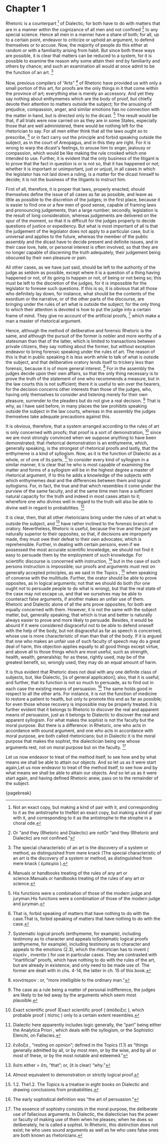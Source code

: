 # Chapter 1

Rhetoric is a counterpart [^^0_1] of Dialectic; for both have to do with matters that are in a manner within the cognizance of all men and not
confined [^^0_2] to any special science. Hence all men in a manner have a share of both; for all, up to a certain point, endeavor to criticize or
uphold an argument, to defend themselves or to accuse. Now, the majority of people do this either at random or with a familiarity arising from
habit. But since both these ways are possible, it is clear that matters can be reduced to a system, for it is possible to examine the reason why
some attain their end by familiarity and others by chance; and such an examination all would at once admit to be the function of an art. [^^0_3]

Now, previous compilers of “Arts” [^^0_4] of Rhetoric have provided us with only a small portion of this art, for proofs are the only things in it
that come within the province of art; everything else is merely an accessory. And yet they say nothing about enthymemes which are the body of proof,
but chiefly devote their attention to matters outside the subject; for the arousing of prejudice, compassion, anger, and similar emotions has no
connection with the matter in hand, but is directed only to the dicast. [^^0_5] The result would be that, if all trials were now carried on as they
are in some States, especially those that are well administered, there would be nothing left for the rhetorician to say. For all men either think
that all the laws ought so to prescribe, [^^0_6] or in fact carry out the principle and forbid speaking outside the subject, as in the court of
Areopagus, and in this they are right. For it is wrong to warp the dicast's feelings, to arouse him to anger, jealousy or compassion, which would be
like making the rule crooked which one intended to use. Further, it is evident that the only business of the litigant is to prove that the fact in
question is or is not so, that it has happened or not; whether it is important or unimportant, just or unjust, in all cases in which the legislator
has not laid down a ruling, is a matter for the dicast himself to decide; it is not the business of the litigants to instruct him.

First of all, therefore, it is proper that laws, properly enacted, should themselves define the issue of all cases as far as possible, and leave as
little as possible to the discretion of the judges; in the first place, because it is easier to find one or a few men of good sense, capable of
framing laws and pronouncing judgements, than a large number; secondly, legislation is the result of long consideration, whereas judgements are
delivered on the spur of the moment, so that it is difficult for the judges properly to decide questions of justice or expediency. But what is most
important of all is that the judgement of the legislator does not apply to a particular case, but is universal and applies to the future, whereas
the member of the public assembly and the dicast have to decide present and definite issues, and in their case love, hate, or personal interest is
often involved, so that they are no longer capable of discerning the truth adequately, their judgement being obscured by their own pleasure or pain.

All other cases, as we have just said, should be left to the authority of the judge as seldom as possible, except where it is a question of a thing
having happened or not, of its going to happen or not, of being or not being so; this must be left to the discretion of the judges, for it is
impossible for the legislator to foresee such questions. If this is so, it is obvious that all those who definitely lay down, for instance, what
should be the contents of the exordium or the narrative, or of the other parts of the discourse, are bringing under the rules of art what is outside
the subject; for the only thing to which their attention is devoted is how to put the judge into a certain frame of mind. They give no account of
the artificial proofs, [^^0_7] which make a man a master of rhetorical argument.

Hence, although the method of deliberative and forensic Rhetoric is the same, and although the pursuit of the former is nobler and more worthy of a
statesman than that of the latter, which is limited to transactions between private citizens, they say nothing about the former, but without
exception endeavor to bring forensic speaking under the rules of art. The reason of this is that in public speaking it is less worth while to talk
of what is outside the subject, and that deliberative oratory lends itself to trickery less than forensic, because it is of more general
interest. [^^0_8] For in the assembly the judges decide upon their own affairs, so that the only thing necessary is to prove the truth of the
statement of one who recommends a measure, but in the law courts this is not sufficient; there it is useful to win over the hearers, for the
decision concerns other interests than those of the judges, who, having only themselves to consider and listening merely for their own pleasure,
surrender to the pleaders but do not give a real decision. [^^0_9] That is why, as I have said before, in many places the law prohibits speaking
outside the subject in the law courts, whereas in the assembly the judges themselves take adequate precautions against this.

It is obvious, therefore, that a system arranged according to the rules of art is only concerned with proofs; that proof is a sort of
demonstration, [^^0_10] since we are most strongly convinced when we suppose anything to have been demonstrated; that rhetorical demonstration is an
enthymeme, which, generally speaking, is the strongest of rhetorical proofs and lastly, that the enthymeme is a kind of syllogism. Now, as it is the
function of Dialectic as a whole, or of one of its parts, [^^0_11] to consider every kind of syllogism in a similar manner, it is clear that he who
is most capable of examining the matter and forms of a syllogism will be in the highest degree a master of rhetorical argument, if to this he adds a
knowledge of the subjects with which enthymemes deal and the differences between them and logical syllogisms. For, in fact, the true and that which
resembles it come under the purview of the same faculty, and at the same time men have a sufficient natural capacity for the truth and indeed in
most cases attain to it; wherefore one who divines well in regard to the truth will also be able to divine well in regard to probabilities. [^^0_12]

It is clear, then, that all other rhetoricians bring under the rules of art what is outside the subject, and [^^0_13] have
rather inclined to the forensic branch of oratory. Nevertheless, Rhetoric is useful, because the true and the just are naturally superior to their
opposites, so that, if decisions are improperly made, they must owe their defeat to their own advocates; which is reprehensible. Further, in dealing
with certain persons, even if we possessed the most accurate scientific knowledge, we should not find it easy to persuade them by the employment of
such knowledge. For scientific discourse is concerned with instruction, [^^0_14] but in the case of such persons instruction is impossible; our
proofs and arguments must rest on generally accepted principles, as we said in the Topics , [^^0_15] when speaking of converse with the multitude.
Further, the orator should be able to prove opposites, as in logical arguments; not that we should do both (for one ought not to persuade people to
do what is wrong), but that the real state of the case may not escape us, and that we ourselves may be able to counteract false arguments, if
another makes an unfair use of them. Rhetoric and Dialectic alone of all the arts prove opposites; for both are equally concerned with them.
However, it is not the same with the subject matter, but, generally speaking, that which is true and better is naturally always easier to prove and
more likely to persuade. Besides, it would be absurd if it were considered disgraceful not to be able to defend oneself with the help of the body,
but not disgraceful as far as speech is concerned, whose use is more characteristic of man than that of the body. If it is argued that one who makes
an unfair use of such faculty of speech may do a great deal of harm, this objection applies equally to all good things except virtue, and above all
to those things which are most useful, such as strength, health, wealth, generalship; for as these, rightly used, may be of the greatest benefit,
so, wrongly used, they may do an equal amount of harm.

It is thus evident that Rhetoric does not deal with any one definite class of subjects, but, like Dialectic, [is of general application]; also, that
it is useful; and further, that its function is not so much to persuade, as to find out in each case the existing means of persuasion. [^^0_16] The
same holds good in respect to all the other arts. For instance, it is not the function of medicine to restore a patient to health, but only to
promote this end as far as possible; for even those whose recovery is impossible may be properly treated. It is further evident that it belongs to
Rhetoric to discover the real and apparent means of persuasion, just as it belongs to Dialectic to discover the real and apparent syllogism. For
what makes the sophist is not the faculty but the moral purpose. But there is a difference: in Rhetoric, one who acts in accordance with sound
argument, and one who acts in accordance with moral purpose, are both called rhetoricians; but in Dialectic it is the moral purpose that makes the
sophist, the dialectician being one whose arguments rest, not on moral purpose but on the faculty. [^^0_17]

Let us now endeavor to treat of the method itself, to see how and by what means
we shall be able to attain our objects. And so let us as it were start again,Let us now endeavor to treat of the method itself, to see how and by
what means we shall be able to attain our objects. And so let us as it were start again, and having defined Rhetoric anew, pass on to the remainder
of the subject.

{pagebreak}

[^^0_1]: Not an exact copy, but making a kind of pair with it, and corresponding to it as the antistrophe to theNot an exact copy, but making a kind
of pair with it, and corresponding to it as the antistrophe to the strophe in a choral ode.

[^^0_2]: Or “and they (Rhetoric and Dialectic) are notOr “and they (Rhetoric and Dialectic) are not confined.”

[^^0_3]: The special characteristic of an art is the discovery of a system or method, as distinguished from mere knack (The special characteristic
of an art is the discovery of a system or method, as distinguished from mere knack ( ἐμπειρία ).

[^^0_4]: Manuals or handbooks treating of the rules of any art or science.Manuals or handbooks treating of the rules of any art or science.

[^^0_5]: His functions were a combination of those of the modern judge and juryman.His functions were a combination of those of the modern judge and
juryman.

[^^0_6]: That is, forbid speaking of matters that have nothing to do with the case.That is, forbid speaking of matters that have nothing to do with
the case.

[^^0_7]: Systematic logical proofs (enthymeme, for example), including testimony as to character and appeals toSystematic logical proofs (enthymeme,
for example), including testimony as to character and appeals to the emotions (2.3), which the rhetorician has to invent ( εὑρεῖν , inventio ) for
use in particular cases. They are contrasted with “inartificial” proofs, which have nothing to do with the rules of the art, but are already in
existence, and only need to be made use of. The former are dealt with in chs. 4-14, the latter in ch. 15 of this book.

[^^0_8]: κοινότερον : or, “more intelligible to the ordinary man.”

[^^0_9]: The case as a rule being a matter of personal indifference, the judges are likely to be led away by the arguments which seem most
plausible.

[^^0_10]: Exact scientific proof (Exact scientific proof ( ἀπόδειξις ), which probable proof ( πίστις ) only to a certain extent resembles.

[^^0_11]: Dialectic here apparently includes logic generally, the “part” being either the Analytica Priori , which deals with the syllogism, or the
Sophistici Elenchi, on Fallacies.

[^^0_12]: ἔνδοξα , “resting on opinion”; defined in the Topics (1.1) as “things generally admitted by all, or by most men, or by the wise, and by
all or most of these, or by the most notable and esteemed.”

[^^0_13]: διότι either = ὅτι, “that”; or, (it is clear) “why.”

[^^0_14]: Almost equivalent to demonstration or strictly logical proof.

[^^0_15]: 1.2. The1.2. The Topics is a treatise in eight books on Dialectic and drawing conclusions from probabilities.

[^^0_16]: The early sophistical definition was “the art of persuasion.”

[^^0_17]: The essence of sophistry consists in the moral purpose, the deliberate use of fallacious
arguments. In Dialectic, the dialectician has the power or faculty of making use of them when he pleases; when he does so deliberately, he is called
a sophist. In Rhetoric, this distinction does not exist; he who uses sound arguments as well as he who uses false ones are both known as
rhetoricians. 

